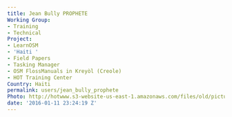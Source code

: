 ```yaml
---
title: Jean Bully PROPHETE
Working Group:
- Training
- Technical
Project:
- LearnOSM
- 'Haiti '
- Field Papers
- Tasking Manager
- OSM FlossManuals in Kreyòl (Creole)
- HOT Training Center
Country: Haiti
permalink: users/jean_bully_prophete
Photo: http://hotwww.s3-website-us-east-1.amazonaws.com/files/old/pictures/picture-314-1452607634.jpg
date: '2016-01-11 23:24:19 Z'
---
```


